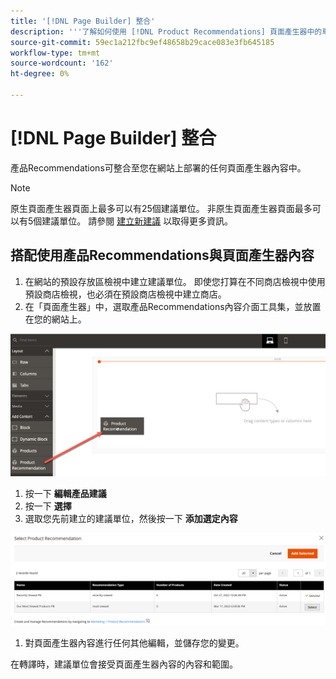 ```yaml
---
title: '[!DNL Page Builder] 整合'
description: '''了解如何使用 [!DNL Product Recommendations] 頁面產生器中的單位。'
source-git-commit: 59ec1a212fbc9ef48658b29cace083e3fb645185
workflow-type: tm+mt
source-wordcount: '162'
ht-degree: 0%

---
```


# [!DNL Page Builder] 整合

產品Recommendations可整合至您在網站上部署的任何頁面產生器內容中。

>[!NOTE]
>
> 原生頁面產生器頁面上最多可以有25個建議單位。 非原生頁面產生器頁面最多可以有5個建議單位。 請參閱 [建立新建議](create.md) 以取得更多資訊。

## 搭配使用產品Recommendations與頁面產生器內容

1. 在網站的預設存放區檢視中建立建議單位。 即使您打算在不同商店檢視中使用預設商店檢視，也必須在預設商店檢視中建立商店。
1. 在「頁面產生器」中，選取產品Recommendations內容介面工具集，並放置在您的網站上。

![插入建議單位](assets/pb-insert.png)

1. 按一下 **編輯產品建議**
1. 按一下 **選擇**
1. 選取您先前建立的建議單位，然後按一下 **添加選定內容**

![插入建議單位](assets/pb-select.png)

1. 對頁面產生器內容進行任何其他編輯，並儲存您的變更。

在轉譯時，建議單位會接受頁面產生器內容的內容和範圍。
